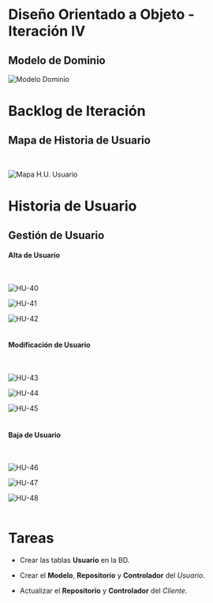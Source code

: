 # Diseño Orientado a Objeto - Iteración IV

<h2>Modelo de Dominio</h2>

![Modelo Dominio](Documentos/IteracionIV/ModeloDominio/ModeloDominio.png "Modelo de Dominio")
<br>

# Backlog de Iteración

<h2>Mapa de Historia de Usuario</h2>
<br>

![Mapa H.U. Usuario](Documentos/IteracionIV/HistoriaUsuario/MHU-Usuario.png "Mapa Historia de Usuario de Usuario")
<br>

# Historia de Usuario

<h2>Gestión de Usuario</h2>

<h4>Alta de Usuario</h4>
<br>

![HU-40](Documentos/IteracionIV/HistoriaUsuario/CrearUsuario.jpg "Crear Usuario")
<br>

![HU-41](Documentos/IteracionIV/HistoriaUsuario/CargarDatosUsuario.jpg "Cargar Datos de Usuario")
<br>

![HU-42](Documentos/IteracionIV/HistoriaUsuario/ConfirmarAltaUsuario.jpg "Confirmar Alta de Usuario")
<br><br>

<h4>Modificaci&oacute;n de Usuario</h4>
<br>

![HU-43](Documentos/IteracionIV/HistoriaUsuario/ModificarUsuario.jpg "Modificar Usuario")
<br>

![HU-44](Documentos/IteracionIV/HistoriaUsuario/ModificarDatosUsuario.jpg "Modificar Datos de Usuario")
<br>

![HU-45](Documentos/IteracionIV/HistoriaUsuario/ConfirmarModificacionUsuario.jpg "Confirmar Modificación de Usuario")
<br><br>

<h4>Baja de Usuario</h4>
<br>

![HU-46](Documentos/IteracionIV/HistoriaUsuario/BajaUsuario.png "Baja de Usuario")
<br>

![HU-47](Documentos/IteracionIV/HistoriaUsuario/ConfirmarBajaUsuario.jpg "Confirmar Baja de Usuario")
<br>

![HU-48](Documentos/IteracionIV/HistoriaUsuario/AceptarBajaUsuario.jpg "Aceptar Baja de Usuario")
<br><br>

# Tareas

* Crear las tablas **Usuario** en la BD.

* Crear el **Modelo**, **Repositorio** y **Controlador** del *Usuario*.

* Actualizar el **Repositorio** y **Controlador** del *Cliente*.
